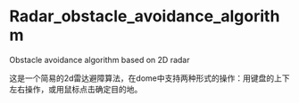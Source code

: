 # Radar_obstacle_avoidance_algorithm
Obstacle avoidance algorithm based on 2D radar

这是一个简易的2d雷达避障算法，在dome中支持两种形式的操作：用键盘的上下左右操作，或用鼠标点击确定目的地。
